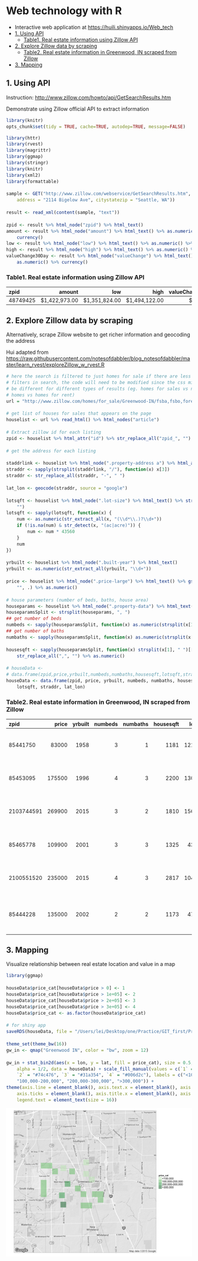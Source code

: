 # Web technology with R


* Interactive web application at <https://huili.shinyapps.io/Web_tech>
* [1\. Using API](#1-using-api)
    * [Table1\. Real estate information using Zillow API](#table1-real-estate-information-using-zillow-api)
* [2\. Explore Zillow data by scraping](#2-explore-zillow-data-by-scraping)
    * [Table2\. Real estate information in Greenwood, IN scraped from Zillow](#table2-real-estate-information-in-greenwood-in-scraped-from-zillow)
* [3\. Mapping](#3-mapping)


## 1. Using API 

Instruction: <http://www.zillow.com/howto/api/GetSearchResults.htm>

Demonstrate using Zillow official API to extract information


```r
library(knitr)
opts_chunk$set(tidy = TRUE, cache=TRUE, autodep=TRUE, message=FALSE)
```


```r
library(httr)
library(rvest)
library(magrittr)
library(ggmap)
library(stringr)
library(knitr)
library(xml2)
library(formattable)

sample <- GET("http://www.zillow.com/webservice/GetSearchResults.htm", query = list(`zws-id` = "X1-ZWz1f063o0dzij_7yjzz", 
    address = "2114 Bigelow Ave", citystatezip = "Seattle, WA"))

result <- read_xml(content(sample, "text"))

zpid <- result %>% html_node("zpid") %>% html_text()
amount <- result %>% html_node("amount") %>% html_text() %>% as.numeric() %>% 
    currency()
low <- result %>% html_node("low") %>% html_text() %>% as.numeric() %>% currency()
high <- result %>% html_node("high") %>% html_text() %>% as.numeric() %>% currency()
valueChange30Day <- result %>% html_node("valueChange") %>% html_text() %>% 
    as.numeric() %>% currency()
```


### Table1. Real estate information using Zillow API


|zpid     |        amount|           low|          high| valueChange30Day|
|:--------|-------------:|-------------:|-------------:|----------------:|
|48749425 | $1,422,973.00| $1,351,824.00| $1,494,122.00|       $-1,999.00|



## 2. Explore Zillow data by scraping

Alternatively, scrape Zillow website to get richer information and geocoding the address

Hui adapted from https://raw.githubusercontent.com/notesofdabbler/blog_notesofdabbler/master/learn_rvest/exploreZillow_w_rvest.R
 

```r
# here the search is filtered to just homes for sale if there are less
# filters in search, the code will need to be modified since the css might
# be different for different types of results (eg. homes for sales vs new
# homes vs homes for rent)
url = "http://www.zillow.com/homes/for_sale/Greenwood-IN/fsba,fsbo,fore,cmsn_lt/house_type/52333_rid/39.638414,-86.011362,39.550714,-86.179419_rect/12_zm/0_mmm/"

# get list of houses for sales that appears on the page
houselist <- url %>% read_html() %>% html_nodes("article")

# Extract zillow id for each listing
zpid <- houselist %>% html_attr("id") %>% str_replace_all("zpid_", "")

# get the address for each listing

staddrlink <- houselist %>% html_node(".property-address a") %>% html_attr("href")
straddr <- sapply(strsplit(staddrlink, "/"), function(x) x[3])
straddr <- str_replace_all(straddr, "-", " ")

lat_lon <- geocode(straddr, source = "google")

lotsqft <- houselist %>% html_node(".lot-size") %>% html_text() %>% str_replace_all(",", 
    "")
lotsqft <- sapply(lotsqft, function(x) {
    num <- as.numeric(str_extract_all(x, "(\\d*\\.)?\\d+"))
    if (!is.na(num) & str_detect(x, "(ac|acre)")) {
        num <- num * 43560
    }
    num
})

yrbuilt <- houselist %>% html_node(".built-year") %>% html_text()
yrbuilt <- as.numeric(str_extract_all(yrbuilt, "\\d+"))

price <- houselist %>% html_node(".price-large") %>% html_text() %>% gsub("[\\$a-zA-Z,]", 
    "", .) %>% as.numeric()

# house parameters (number of beds, baths, house area)
houseparams <- houselist %>% html_node(".property-data") %>% html_text()
houseparamsSplit <- strsplit(houseparams, ", ")
## get number of beds
numbeds <- sapply(houseparamsSplit, function(x) as.numeric(strsplit(x[1], " ")[[1]][1]))
## get number of baths
numbaths <- sapply(houseparamsSplit, function(x) as.numeric(strsplit(x[1], " ")[[1]][4]))

housesqft <- sapply(houseparamsSplit, function(x) strsplit(x[1], " ")[[1]][7]) %>% 
    str_replace_all(",", "") %>% as.numeric()

# houseData <-
# data.frame(zpid,price,yrbuilt,numbeds,numbaths,housesqft,lotsqft,straddr)
houseData <- data.frame(zpid, price, yrbuilt, numbeds, numbaths, housesqft, 
    lotsqft, straddr, lat_lon)
```


### Table2. Real estate information in Greenwood, IN scraped from Zillow

|zpid       |  price| yrbuilt| numbeds| numbaths| housesqft| lotsqft|straddr                                      |       lon|      lat|
|:----------|------:|-------:|-------:|--------:|---------:|-------:|:--------------------------------------------|---------:|--------:|
|85441750   |  83000|    1958|       3|        1|      1181| 12196.8|12 Patterson St Greenwood IN 46143           | -86.09198| 39.61548|
|85453095   | 175500|    1996|       4|        3|      2200| 13068.0|801 Lionshead Ln Greenwood IN 46143          | -86.17355| 39.60472|
|2103744591 | 269900|    2015|       3|        2|      1810| 15681.6|537 Weyworth Pl Greenwood IN 46142           | -86.13726| 39.60961|
|85465778   | 109900|    2001|       3|        3|      1325|  4356.0|2391 Providence Ct Greenwood IN 46143        | -86.10520| 39.58174|
|2100551520 | 235000|    2015|       4|        3|      2817| 10454.0|1641 Windborne Ln Greenwood IN 46143         | -86.14667| 39.59392|
|85444228   | 135000|    2002|       2|        2|      1173|  4791.0|1112 Lincoln Park East Dr Greenwood IN 46142 | -86.16448| 39.63262|


## 3. Mapping

Visualize relationship between real estate location and value in a map



```r
library(ggmap)

houseData$price_cat[houseData$price > 0] <- 1
houseData$price_cat[houseData$price > 1e+05] <- 2
houseData$price_cat[houseData$price > 2e+05] <- 3
houseData$price_cat[houseData$price > 3e+05] <- 4
houseData$price_cat <- as.factor(houseData$price_cat)

# for shiny app
saveRDS(houseData, file = "/Users/lei/Desktop/one/Practice/GIT_first/Projects/Web technology with R/Shiny web app/houseData.rds")

theme_set(theme_bw(16))
gw_in <- qmap("Greenwood IN", color = "bw", zoom = 12)

gw_in + stat_bin2d(aes(x = lon, y = lat, fill = price_cat), size = 0.5, bins = 25, 
    alpha = 1/2, data = houseData) + scale_fill_manual(values = c(`1` = "#c7e9c0", 
    `2` = "#74c476", `3` = "#31a354", `4` = "#006d2c"), labels = c("<100,000", 
    "100,000-200,000", "200,000-300,000", ">300,000")) + 
theme(axis.line = element_blank(), axis.text.x = element_blank(), axis.text.y = element_blank(), 
    axis.ticks = element_blank(), axis.title.x = element_blank(), axis.title.y = element_blank(), 
    legend.text = element_text(size = 16))
```

![plot of chunk unnamed-chunk-6](figure/unnamed-chunk-6-1.png) 


